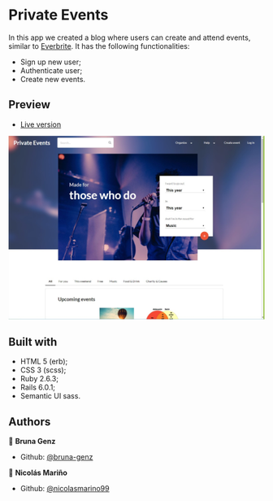 # Private Events

In this app we created a blog where users can create and attend events, similar to [Everbrite](https://www.eventbrite.com/). It has the following functionalities:

- Sign up new user;
- Authenticate user;
- Create new events.

## Preview

- [Live version](https://serene-beyond-48205.herokuapp.com/)

![Alt text](app/assets/images/PrivateEvents.jpg "Optional title")

## Built with

- HTML 5 (erb);
- CSS 3 (scss);
- Ruby 2.6.3;
- Rails 6.0.1;
- Semantic UI sass.

## Authors

:woman: **Bruna Genz**

- Github: [@bruna-genz](https://github.com/bruna-genz)

:man: **Nicolás Mariño**

- Github: [@nicolasmarino99](https://github.com/nicolasmarino99)
